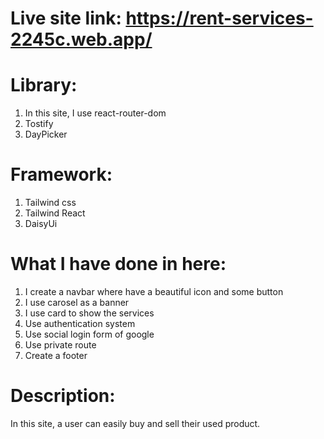 # Live site link: https://rent-services-2245c.web.app/

# Library:

1.  In this site, I use react-router-dom
2.  Tostify
3.  DayPicker

# Framework:

1.  Tailwind css
2.  Tailwind React
3.  DaisyUi

# What I have done in here:

1.  I create a navbar where have a beautiful icon and some button
2.  I use carosel as a banner
3.  I use card to show the services
4.  Use authentication system
5.  Use social login form of google
6.  Use private route
7.  Create a footer

# Description:

In this site, a user can easily buy and sell their used product.
